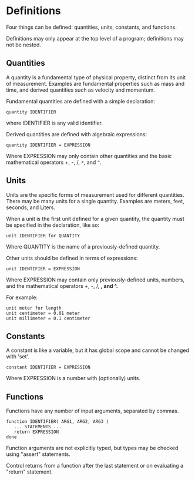 # Definitions #

Four things can be defined: quantities, units, constants, and functions.

Definitions may only appear at the top level of a program; definitions may not be nested.


## Quantities ##

A quantity is a fundamental type of physical property, distinct from its unit of measurement.  Examples are fundamental properties such as mass and time, and derived quantities such as velocity and momentum.

Fundamental quantities are defined with a simple declaration:
```
quantity IDENTIFIER
```
where IDENTIFIER is any valid identifier.

Derived quantities are defined with algebraic expressions:
```
quantity IDENTIFIER = EXPRESSION
```
Where EXPRESSION may only contain other quantities and the basic mathematical operators +, -, /, `*`, and `^`.


## Units ##

Units are the specific forms of measurement used for different quantities.  There may be many units for a single quantity.  Examples are meters, feet, seconds, and Liters.

When a unit is the first unit defined for a given quantity, the quantity must be specified in the declaration, like so:
```
unit IDENTIFIER for QUANTITY
```
Where QUANTITY is the name of a previously-defined quantity.

Other units should be defined in terms of expressions:
```
unit IDENTIFIER = EXPRESSION
```
Where EXPRESSION may contain only previously-defined units, numbers, and the mathematical operators +, -, /, **, and ^.**

For example:
```
unit meter for length
unit centimeter = 0.01 meter
unit millimeter = 0.1 centimeter
```


## Constants ##

A constant is like a variable, but it has global scope and cannot be changed with 'set'.
```
constant IDENTIFIER = EXPRESSION
```
Where EXPRESSION is a number with (optionally) units.


## Functions ##

Functions have any number of input arguments, separated by commas.
```
function IDENTIFIER( ARG1, ARG2, ARG3 )
   ... STATEMENTS ...
   return EXPRESSION
done
```

Function arguments are not explicitly typed, but types may be checked using "assert" statements.

Control returns from a function after the last statement or on evaluating a "return" statement.